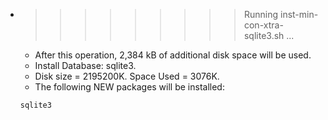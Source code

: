 * >>>>>>>>> Running inst-min-con-xtra-sqlite3.sh ...
  * After this operation, 2,384 kB of additional disk space will be used.
  * Install Database: sqlite3.
  * Disk size = 2195200K. Space Used = 3076K.
  * The following NEW packages will be installed:
  ```bash
  sqlite3
  ```
